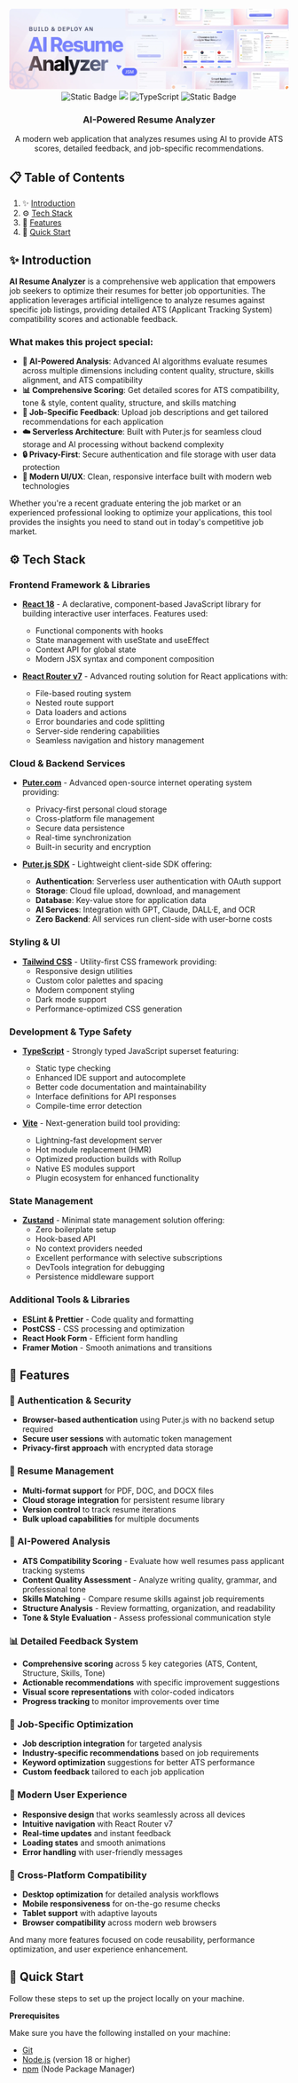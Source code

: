 <div align="center">
  <br />
    <a href="#" target="_blank">
      <img src="public/readme/hero.webp" alt="Project Banner">
    </a>
  <br />

  <div>
    <img alt="Static Badge" src="https://img.shields.io/badge/React-4c84f3?style=for-the-badge&logo=react&logoColor=white">
        <img src="https://img.shields.io/badge/-Tailwind-38B2AC?style=for-the-badge&logo=tailwind-css&logoColor=white" />
        <img src="https://img.shields.io/badge/-TypeScript-black?style=for-the-badge&logoColor=white&logo=typescript&color=3178C6" alt="TypeScript" />
    <img alt="Static Badge" src="https://img.shields.io/badge/Puter.js-181758?style=for-the-badge&logoColor=white">
  </div>

  <h3 align="center">AI-Powered Resume Analyzer</h3>

   <div align="center">
     A modern web application that analyzes resumes using AI to provide ATS scores, detailed feedback, and job-specific recommendations.
    </div>
</div>

## 📋 <a name="table">Table of Contents</a>

1. ✨ [Introduction](#introduction)
2. ⚙️ [Tech Stack](#tech-stack)
3. 🔋 [Features](#features)
4. 🤸 [Quick Start](#quick-start)

## <a name="introduction">✨ Introduction</a>

**AI Resume Analyzer** is a comprehensive web application that empowers job seekers to optimize their resumes for better job opportunities. The application leverages artificial intelligence to analyze resumes against specific job listings, providing detailed ATS (Applicant Tracking System) compatibility scores and actionable feedback.

### What makes this project special:

- **🤖 AI-Powered Analysis**: Advanced AI algorithms evaluate resumes across multiple dimensions including content quality, structure, skills alignment, and ATS compatibility
- **📊 Comprehensive Scoring**: Get detailed scores for ATS compatibility, tone & style, content quality, structure, and skills matching
- **🎯 Job-Specific Feedback**: Upload job descriptions and get tailored recommendations for each application
- **☁️ Serverless Architecture**: Built with Puter.js for seamless cloud storage and AI processing without backend complexity
- **🔒 Privacy-First**: Secure authentication and file storage with user data protection
- **📱 Modern UI/UX**: Clean, responsive interface built with modern web technologies

Whether you're a recent graduate entering the job market or an experienced professional looking to optimize your applications, this tool provides the insights you need to stand out in today's competitive job market.

## <a name="tech-stack">⚙️ Tech Stack</a>

### Frontend Framework & Libraries

- **[React 18](https://react.dev/)** - A declarative, component-based JavaScript library for building interactive user interfaces. Features used:
  - Functional components with hooks
  - State management with useState and useEffect
  - Context API for global state
  - Modern JSX syntax and component composition

- **[React Router v7](https://reactrouter.com/)** - Advanced routing solution for React applications with:
  - File-based routing system
  - Nested route support
  - Data loaders and actions
  - Error boundaries and code splitting
  - Server-side rendering capabilities
  - Seamless navigation and history management

### Cloud & Backend Services

- **[Puter.com](https://puter.com)** - Advanced open-source internet operating system providing:
  - Privacy-first personal cloud storage
  - Cross-platform file management
  - Secure data persistence
  - Real-time synchronization
  - Built-in security and encryption

- **[Puter.js SDK](https://docs.puter.com)** - Lightweight client-side SDK offering:
  - **Authentication**: Serverless user authentication with OAuth support
  - **Storage**: Cloud file upload, download, and management
  - **Database**: Key-value store for application data
  - **AI Services**: Integration with GPT, Claude, DALL·E, and OCR
  - **Zero Backend**: All services run client-side with user-borne costs

### Styling & UI

- **[Tailwind CSS](https://tailwindcss.com/)** - Utility-first CSS framework providing:
  - Responsive design utilities
  - Custom color palettes and spacing
  - Modern component styling
  - Dark mode support
  - Performance-optimized CSS generation

### Development & Type Safety

- **[TypeScript](https://www.typescriptlang.org/)** - Strongly typed JavaScript superset featuring:
  - Static type checking
  - Enhanced IDE support and autocomplete
  - Better code documentation and maintainability
  - Interface definitions for API responses
  - Compile-time error detection

- **[Vite](https://vite.dev/)** - Next-generation build tool providing:
  - Lightning-fast development server
  - Hot module replacement (HMR)
  - Optimized production builds with Rollup
  - Native ES modules support
  - Plugin ecosystem for enhanced functionality

### State Management

- **[Zustand](https://github.com/pmndrs/zustand)** - Minimal state management solution offering:
  - Zero boilerplate setup
  - Hook-based API
  - No context providers needed
  - Excellent performance with selective subscriptions
  - DevTools integration for debugging
  - Persistence middleware support

### Additional Tools & Libraries

- **ESLint & Prettier** - Code quality and formatting
- **PostCSS** - CSS processing and optimization
- **React Hook Form** - Efficient form handling
- **Framer Motion** - Smooth animations and transitions

## <a name="features">🔋 Features</a>

### 🔐 Authentication & Security
- **Browser-based authentication** using Puter.js with no backend setup required
- **Secure user sessions** with automatic token management
- **Privacy-first approach** with encrypted data storage

### 📄 Resume Management
- **Multi-format support** for PDF, DOC, and DOCX files
- **Cloud storage integration** for persistent resume library
- **Version control** to track resume iterations
- **Bulk upload capabilities** for multiple documents

### 🤖 AI-Powered Analysis
- **ATS Compatibility Scoring** - Evaluate how well resumes pass applicant tracking systems
- **Content Quality Assessment** - Analyze writing quality, grammar, and professional tone
- **Skills Matching** - Compare resume skills against job requirements
- **Structure Analysis** - Review formatting, organization, and readability
- **Tone & Style Evaluation** - Assess professional communication style

### 📊 Detailed Feedback System
- **Comprehensive scoring** across 5 key categories (ATS, Content, Structure, Skills, Tone)
- **Actionable recommendations** with specific improvement suggestions
- **Visual score representations** with color-coded indicators
- **Progress tracking** to monitor improvements over time

### 🎯 Job-Specific Optimization
- **Job description integration** for targeted analysis
- **Industry-specific recommendations** based on job requirements
- **Keyword optimization** suggestions for better ATS performance
- **Custom feedback** tailored to each job application

### 🎨 Modern User Experience
- **Responsive design** that works seamlessly across all devices
- **Intuitive navigation** with React Router v7
- **Real-time updates** and instant feedback
- **Loading states** and smooth animations
- **Error handling** with user-friendly messages

### 📱 Cross-Platform Compatibility
- **Desktop optimization** for detailed analysis workflows
- **Mobile responsiveness** for on-the-go resume checks
- **Tablet support** with adaptive layouts
- **Browser compatibility** across modern web browsers

And many more features focused on code reusability, performance optimization, and user experience enhancement.

## <a name="quick-start">🤸 Quick Start</a>

Follow these steps to set up the project locally on your machine.

**Prerequisites**

Make sure you have the following installed on your machine:

- [Git](https://git-scm.com/)
- [Node.js](https://nodejs.org/en) (version 18 or higher)
- [npm](https://www.npmjs.com/) (Node Package Manager)


